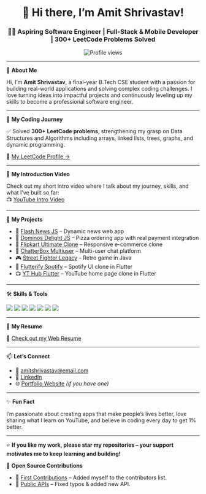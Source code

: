 <h1 align="center">🚀 Hi there, I’m Amit Shrivastav!</h1>
<h3 align="center">👨‍💻 Aspiring Software Engineer | Full-Stack & Mobile Developer | 300+ LeetCode Problems Solved</h3>

<p align="center">
  <img src="https://komarev.com/ghpvc/?username=amitshrivastav&label=Profile%20views&color=0e75b6&style=flat" alt="Profile views" />
</p>

---

🌟 **About Me**

Hi, I’m **Amit Shrivastav**, a final-year B.Tech CSE student with a passion for building real-world applications and solving complex coding challenges. I love turning ideas into impactful projects and continuously leveling up my skills to become a professional software engineer.

---

🚀 **My Coding Journey**

✅ Solved **300+ LeetCode problems**, strengthening my grasp on Data Structures and Algorithms including arrays, linked lists, trees, graphs, and dynamic programming.

📌 [My LeetCode Profile →](https://leetcode.com/yourleetcodeusername)

---

🎥 **My Introduction Video**

Check out my short intro video where I talk about my journey, skills, and what I’ve built so far:  
📺 [YouTube Intro Video](https://youtube.com/yourvideolink)

---

💼 **My Projects**

- 📰 [Flash News JS](https://github.com/amitshrivastav/flash-news-js) – Dynamic news web app
- 🍕 [Dominos Delight JS](https://github.com/amitshrivastav/dominos-delight-js) – Pizza ordering app with real payment integration
- 🛒 [Flipkart Ultimate Clone](https://github.com/amitshrivastav/flipkart-ultimate-clone) – Responsive e-commerce clone
- 💬 [ChatterBox Multiuser](https://github.com/amitshrivastav/chatterbox-multiuser) – Multi-user chat platform
- 🎮 [Street Fighter Legacy](https://github.com/amitshrivastav/street-fighter-legacy) – Retro game in Java
- 🎵 [Flutterify Spotify](https://github.com/amitshrivastav/flutterify-spotify) – Spotify UI clone in Flutter
- 📺 [YT Hub Flutter](https://github.com/amitshrivastav/yt-hub-flutter) – YouTube home page clone in Flutter

---

🛠️ **Skills & Tools**

<p>
  <img src="https://img.shields.io/badge/Java-ED8B00?style=for-the-badge&logo=java&logoColor=white"/>
  <img src="https://img.shields.io/badge/JavaScript-F7DF1E?style=for-the-badge&logo=javascript&logoColor=black"/>
  <img src="https://img.shields.io/badge/Flutter-02569B?style=for-the-badge&logo=flutter&logoColor=white"/>
  <img src="https://img.shields.io/badge/SQL-4479A1?style=for-the-badge&logo=mysql&logoColor=white"/>
  <img src="https://img.shields.io/badge/Postman-FF6C37?style=for-the-badge&logo=postman&logoColor=white"/>
  <img src="https://img.shields.io/badge/Git-F05032?style=for-the-badge&logo=git&logoColor=white"/>
  <img src="https://img.shields.io/badge/GitHub-181717?style=for-the-badge&logo=github&logoColor=white"/>
</p>

---

📄 **My Resume**

📝 [Check out my Web Resume](https://yourwebsite.com/your-resume)

---

📫 **Let’s Connect**

- 📧 amitshrivastav@email.com
- 💼 [LinkedIn](https://linkedin.com/in/amitshrivastav)
- 🌐 [Portfolio Website](https://yourwebsite.com) *(if you have one)*

---

✨ **Fun Fact**

I’m passionate about creating apps that make people’s lives better, love sharing what I learn on YouTube, and believe in coding every day to get 1% better.

---

⭐ **If you like my work, please star my repositories – your support motivates me to keep learning and building!**


🤝 **Open Source Contributions**

- 📌 [First Contributions](https://github.com/firstcontributions/first-contributions) – Added myself to the contributors list.
- 📌 [Public APIs](https://github.com/public-apis/public-apis) – Fixed typos & added new API.
